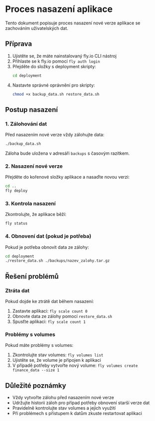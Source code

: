 # Proces nasazení aplikace

Tento dokument popisuje proces nasazení nové verze aplikace se zachováním uživatelských dat.

## Příprava

1. Ujistěte se, že máte nainstalovaný fly.io CLI nástroj
2. Přihlaste se k fly.io pomocí `fly auth login`
3. Přejděte do složky s deployment skripty:
   ```bash
   cd deployment
   ```
4. Nastavte správné oprávnění pro skripty:
   ```bash
   chmod +x backup_data.sh restore_data.sh
   ```

## Postup nasazení

### 1. Zálohování dat

Před nasazením nové verze vždy zálohujte data:

```bash
./backup_data.sh
```

Záloha bude uložena v adresáři `backups` s časovým razítkem.

### 2. Nasazení nové verze

Přejděte do kořenové složky aplikace a nasaďte novou verzi:

```bash
cd ..
fly deploy
```

### 3. Kontrola nasazení

Zkontrolujte, že aplikace běží:

```bash
fly status
```

### 4. Obnovení dat (pokud je potřeba)

Pokud je potřeba obnovit data ze zálohy:

```bash
cd deployment
./restore_data.sh ./backups/nazev_zalohy.tar.gz
```

## Řešení problémů

### Ztráta dat

Pokud dojde ke ztrátě dat během nasazení:

1. Zastavte aplikaci: `fly scale count 0`
2. Obnovte data ze zálohy pomocí `restore_data.sh`
3. Spusťte aplikaci: `fly scale count 1`

### Problémy s volumes

Pokud máte problémy s volumes:

1. Zkontrolujte stav volumes: `fly volumes list`
2. Ujistěte se, že volume je připojen k aplikaci
3. V případě potřeby vytvořte nový volume: `fly volumes create finance_data --size 1`

## Důležité poznámky

- Vždy vytvořte zálohu před nasazením nové verze
- Udržujte historii záloh pro případ potřeby obnovení starší verze dat
- Pravidelně kontrolujte stav volumes a jejich využití
- Při problémech s přístupem k datům zkuste restartovat aplikaci 